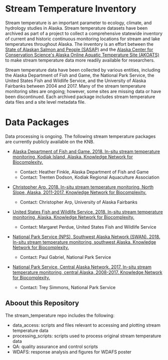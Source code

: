 # Stream Temperature Inventory
Stream temperature is an important parameter to ecology, climate, and hydrology studies in Alaska. Stream temperature datasets have been archived as part of a project to collect a comprehensive statewide inventory of current and historic continuous monitoring locations for stream and lake temperatures throughout Alaska. The inventory is an effort between the [State of Alaskan Salmon and People (SASAP)](https://alaskasalmonandpeople.org/) and the [Alaska Center for Conservation Science's Alaska Online Aquatic Temperature Site (AKOATS)](http://accs.uaa.alaska.edu/aquatic-ecology/akoats/) to make stream temperature data more readily available for researchers. 

Stream temperature data have been collected by various entities, including the Alaska Department of Fish and Game, the National Park Service, the United States Fish and Wildlife Service, and the University of Alaska Fairbanks between 2004 and 2017. Many of the stream temperature monitoring sites are ongoing; however, some sites are missing data or have been discontinued. Each archived package includes stream temperature data files and a site level metadata file. 



# Data Packages
Data processing is ongoing. The following stream temperature packages are currently publicly available on the KNB.

* [Alaska Department of Fish and Game. 2018. In-situ stream temperature monitoring, Kodiak Island, Alaska. Knowledge Network for Biocomplexity.](https://knb.ecoinformatics.org/#view/urn:uuid:66c0bbbb-3cad-4c25-9979-4af62184da07)
    + Contact: Heather Finkle, Alaska Department of Fish and Game
    + Contact: Trenten Dodson, Kodiak Regional Aquaculture Association

* [Christopher Arp. 2018. In-situ stream temperature monitoring, North Slope, Alaska, 2011-2017. Knowledge Network for Biocomplexity.](https://knb.ecoinformatics.org/#view/urn:uuid:e8e9f3f5-9b97-4359-be8f-d712d8c4f6fd)
    + Contact: Christopher Arp, University of Alaska Fairbanks

* [United States Fish and Wildlife Service. 2018. In-situ stream temperature monitoring, Alaska. Knowledge Network for Biocomplexity.](https://knb.ecoinformatics.org/#view/urn:uuid:9864faef-64a9-4686-937b-555d018e1410)
    + Contact: Margaret Perdue, United States Fish and Wildlife Service

* [National Park Service (NPS), Southwest Alaska Network (SWAN). 2018. In-situ stream temperature monitoring, southwest Alaska. Knowledge Network for Biocomplexity.](https://knb.ecoinformatics.org/#view/urn:uuid:295dcc8a-cb5c-4677-8d58-01211212b9b4)
    + Contact: Paul Gabriel, National Park Service

* [National Park Service, Central Alaska Network. 2017. In-situ stream temperature monitoring, central Alaska, 2008-2017. Knowledge Network for Biocomplexity.](https://knb.ecoinformatics.org/#view/urn:uuid:cfee4086-62cf-482b-b1c6-b7194bfd095b)
    + Contact: Trey Simmons, National Park Service

## Aboout this Repository
The stream_temperature repo includes the following:

* data_access: scripts and files relevant to accessing and plotting stream temperature data
* processing_scripts: scripts used to process original stream temperature data
* QA: quality assurance and control scripts 
* WDAFS: response analysis and figures for WDAFS poster